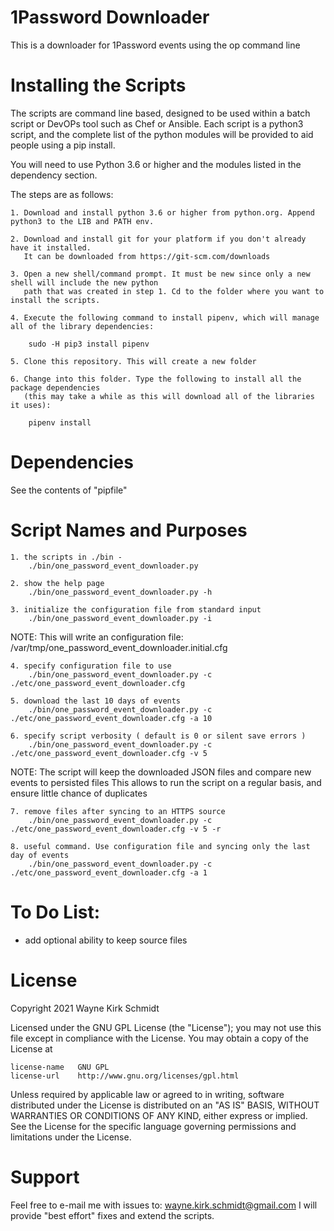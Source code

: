 1Password Downloader
====================

This is a downloader for 1Password events using the op command line

Installing the Scripts
=======================

The scripts are command line based, designed to be used within a batch script or DevOPs tool such as Chef or Ansible.
Each script is a python3 script, and the complete list of the python modules will be provided to aid people using a pip install.

You will need to use Python 3.6 or higher and the modules listed in the dependency section.  

The steps are as follows: 

    1. Download and install python 3.6 or higher from python.org. Append python3 to the LIB and PATH env.

    2. Download and install git for your platform if you don't already have it installed.
       It can be downloaded from https://git-scm.com/downloads
    
    3. Open a new shell/command prompt. It must be new since only a new shell will include the new python 
       path that was created in step 1. Cd to the folder where you want to install the scripts.
    
    4. Execute the following command to install pipenv, which will manage all of the library dependencies:
    
        sudo -H pip3 install pipenv 
 
    5. Clone this repository. This will create a new folder
    
    6. Change into this folder. Type the following to install all the package dependencies 
       (this may take a while as this will download all of the libraries it uses):

        pipenv install
        
Dependencies
============

See the contents of "pipfile"

Script Names and Purposes
=========================

    1. the scripts in ./bin - 
        ./bin/one_password_event_downloader.py

    2. show the help page
        ./bin/one_password_event_downloader.py -h

    3. initialize the configuration file from standard input
        ./bin/one_password_event_downloader.py -i

NOTE: This will write an configuration file: /var/tmp/one_password_event_downloader.initial.cfg

    4. specify configuration file to use
        ./bin/one_password_event_downloader.py -c ./etc/one_password_event_downloader.cfg

    5. download the last 10 days of events
        ./bin/one_password_event_downloader.py -c ./etc/one_password_event_downloader.cfg -a 10

    6. specify script verbosity ( default is 0 or silent save errors )
        ./bin/one_password_event_downloader.py -c ./etc/one_password_event_downloader.cfg -v 5

NOTE: The script will keep the downloaded JSON files and compare new events to persisted files
      This allows to run the script on a regular basis, and ensure little chance of duplicates

    7. remove files after syncing to an HTTPS source
        ./bin/one_password_event_downloader.py -c ./etc/one_password_event_downloader.cfg -v 5 -r

    8. useful command. Use configuration file and syncing only the last day of events
        ./bin/one_password_event_downloader.py -c ./etc/one_password_event_downloader.cfg -a 1


To Do List:
===========

* add optional ability to keep source files

License
=======

Copyright 2021 Wayne Kirk Schmidt

Licensed under the GNU GPL License (the "License");
you may not use this file except in compliance with the License.
You may obtain a copy of the License at

    license-name   GNU GPL
    license-url    http://www.gnu.org/licenses/gpl.html

Unless required by applicable law or agreed to in writing, software
distributed under the License is distributed on an "AS IS" BASIS,
WITHOUT WARRANTIES OR CONDITIONS OF ANY KIND, either express or implied.
See the License for the specific language governing permissions and
limitations under the License.

Support
=======

Feel free to e-mail me with issues to: wayne.kirk.schmidt@gmail.com
I will provide "best effort" fixes and extend the scripts.

